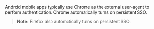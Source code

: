 Android mobile apps typically use Chrome as the external user-agent to perform authentication. Chrome automatically turns on persistent SSO. 

> **Note:** Firefox also automatically turns on persistent SSO.
